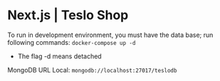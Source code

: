 # Next.js | Teslo Shop
To run in development environment, you must have the data base; run following commands:
```docker-compose up -d```

- The flag -d means detached

MongoDB URL Local:
```mongodb://localhost:27017/teslodb```